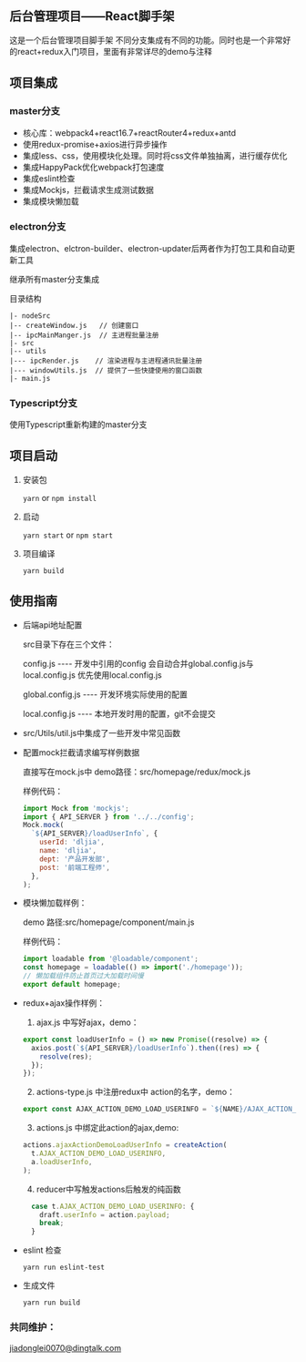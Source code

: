 后台管理项目——React脚手架
----
这是一个后台管理项目脚手架 不同分支集成有不同的功能。同时也是一个非常好的react+redux入门项目，里面有非常详尽的demo与注释
## 项目集成

### master分支
* 核心库：webpack4+react16.7+reactRouter4+redux+antd
* 使用redux-promise+axios进行异步操作
* 集成less、css，使用模块化处理。同时将css文件单独抽离，进行缓存优化
* 集成HappyPack优化webpack打包速度
* 集成eslint检查
* 集成Mockjs，拦截请求生成测试数据
* 集成模块懒加载

### electron分支
  集成electron、elctron-builder、electron-updater后两者作为打包工具和自动更新工具

  继承所有master分支集成

  目录结构

  ```
  |- nodeSrc
  |-- createWindow.js   // 创建窗口
  |-- ipcMainManger.js  // 主进程批量注册
  |- src
  |-- utils
  |--- ipcRender.js    // 渲染进程与主进程通讯批量注册
  |--- windowUtils.js  // 提供了一些快捷使用的窗口函数
  |- main.js
  ```

### Typescript分支
使用Typescript重新构建的master分支

## 项目启动

1. 安装包

    `yarn` or `npm install`

2. 启动

    `yarn start` or `npm start`

3. 项目编译

    `yarn build`

## 使用指南
* 后端api地址配置

    src目录下存在三个文件：

    config.js ---- 开发中引用的config 会自动合并global.config.js与local.config.js 优先使用local.config.js

    global.config.js ---- 开发环境实际使用的配置

    local.config.js ---- 本地开发时用的配置，git不会提交

* src/Utils/util.js中集成了一些开发中常见函数

* 配置mock拦截请求编写样例数据

   直接写在mock.js中 demo路径：src/homepage/redux/mock.js

   样例代码：
    ``` javascript
    import Mock from 'mockjs';
    import { API_SERVER } from '../../config';
    Mock.mock(
      `${API_SERVER}/loadUserInfo`, {
        userId: 'dljia',
        name: 'dljia',
        dept: '产品开发部',
        post: '前端工程师',
      },
    );

    ```
* 模块懒加载样例：

    demo 路径:src/homepage/component/main.js

    样例代码：
    ``` javascript
    import loadable from '@loadable/component';
    const homepage = loadable(() => import('./homepage'));
    // 懒加载组件防止首页过大加载时间慢
    export default homepage;

    ```

* redux+ajax操作样例：
    1. ajax.js 中写好ajax，demo：
    ```javascript
    export const loadUserInfo = () => new Promise((resolve) => {
      axios.post(`${API_SERVER}/loadUserInfo`).then((res) => {
        resolve(res);
      });
    });
    ```
    2. actions-type.js 中注册redux中 action的名字，demo：
    ```javascript
    export const AJAX_ACTION_DEMO_LOAD_USERINFO = `${NAME}/AJAX_ACTION_DEMO_LOAD_USERINFO`;
    ```
    3. actions.js 中绑定此action的ajax,demo:
    ```javascript
    actions.ajaxActionDemoLoadUserInfo = createAction(
      t.AJAX_ACTION_DEMO_LOAD_USERINFO,
      a.loadUserInfo,
    );
    ```
    4. reducer中写触发actions后触发的纯函数
    ```javascript
      case t.AJAX_ACTION_DEMO_LOAD_USERINFO: {
        draft.userInfo = action.payload;
        break;
      }
    ```
* eslint 检查

    `yarn run eslint-test`

* 生成文件

     `yarn run build`

### 共同维护：
jiadonglei0070@dingtalk.com